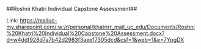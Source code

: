 ##Roshni Khatri Individual Capstone Assessment##


Link: https://mailuc-my.sharepoint.com/:w:/r/personal/khatrirr_mail_uc_edu/Documents/Roshni%20Khatri%20Individual%20Capstone%20Assessment.docx?d=w4ddf928d7a7b42d2983f3aee17305dcd&csf=1&web=1&e=7YpgDX
